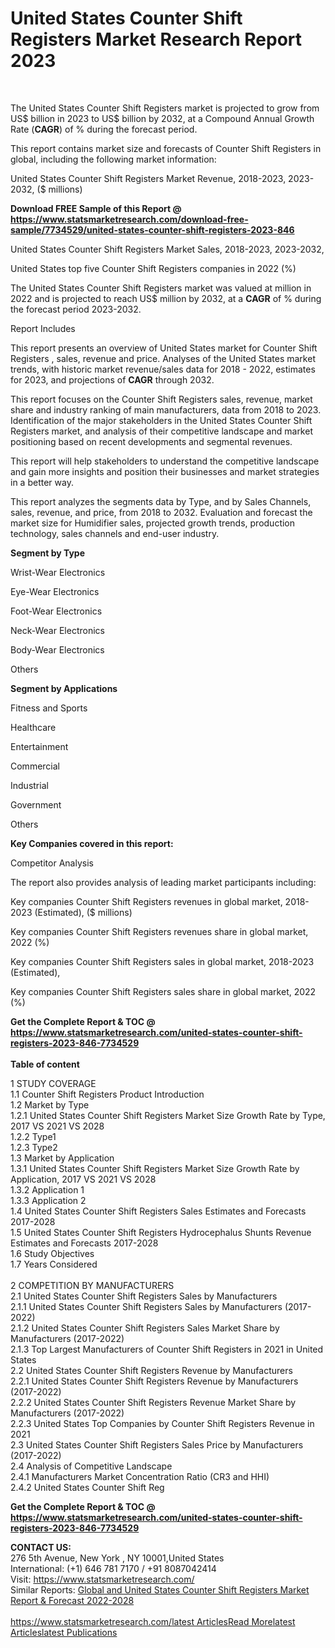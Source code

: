 <h1>United States Counter Shift Registers Market Research Report 2023</h1><br/><p>The United States Counter Shift Registers market is projected to grow from US$ billion in 2023 to US$ billion by 2032, at a Compound Annual Growth Rate (<strong>CAGR</strong>) of % during the forecast period.</p><p>This report contains market size and forecasts of Counter Shift Registers in global, including the following market information:</p><p>United States Counter Shift Registers Market Revenue, 2018-2023, 2023-2032, ($ millions)</p><p><strong>Download FREE Sample of this Report @ <a href="https://www.statsmarketresearch.com/download-free-sample/7734529/united-states-counter-shift-registers-2023-846">https://www.statsmarketresearch.com/download-free-sample/7734529/united-states-counter-shift-registers-2023-846</a></strong></p><p>United States Counter Shift Registers Market Sales, 2018-2023, 2023-2032,</p><p>United States top five Counter Shift Registers companies in 2022 (%)</p><p>The United States Counter Shift Registers market was valued at million in 2022 and is projected to reach US$ million by 2032, at a <strong>CAGR</strong> of % during the forecast period 2023-2032.</p><p>Report Includes</p><p>This report presents an overview of United States market for Counter Shift Registers , sales, revenue and price. Analyses of the United States market trends, with historic market revenue/sales data for 2018 - 2022, estimates for 2023, and projections of <strong>CAGR</strong> through 2032.</p><p>This report focuses on the Counter Shift Registers sales, revenue, market share and industry ranking of main manufacturers, data from 2018 to 2023. Identification of the major stakeholders in the United States Counter Shift Registers market, and analysis of their competitive landscape and market positioning based on recent developments and segmental revenues.</p><p>This report will help stakeholders to understand the competitive landscape and gain more insights and position their businesses and market strategies in a better way.</p><p>This report analyzes the segments data by Type, and by Sales Channels, sales, revenue, and price, from 2018 to 2032. Evaluation and forecast the market size for Humidifier sales, projected growth trends, production technology, sales channels and end-user industry.</p><p><strong>Segment by Type</strong></p><p>Wrist-Wear Electronics</p><p>Eye-Wear Electronics</p><p>Foot-Wear Electronics</p><p>Neck-Wear Electronics</p><p>Body-Wear Electronics</p><p>Others</p><p><strong> Segment <strong><strong>by Applications</strong></strong></strong></p><p>Fitness and Sports</p><p>Healthcare</p><p>Entertainment</p><p>Commercial</p><p>Industrial</p><p>Government</p><p>Others</p><p><strong>Key Companies covered in this report:</strong></p><p>Competitor Analysis</p><p>The report also provides analysis of leading market participants including:</p><p>Key companies Counter Shift Registers revenues in global market, 2018-2023 (Estimated), ($ millions)</p><p>Key companies Counter Shift Registers revenues share in global market, 2022 (%)</p><p>Key companies Counter Shift Registers sales in global market, 2018-2023 (Estimated),</p><p>Key companies Counter Shift Registers sales share in global market, 2022 (%)</p><div><b>Get the Complete Report & TOC @ <a href="https://www.statsmarketresearch.com/united-states-counter-shift-registers-2023-846-7734529">https://www.statsmarketresearch.com/united-states-counter-shift-registers-2023-846-7734529</a></b></div><br><b>Table of content</b><p>1 STUDY COVERAGE<br />1.1 Counter Shift Registers Product Introduction<br />1.2 Market by Type<br />1.2.1 United States Counter Shift Registers Market Size Growth Rate by Type, 2017 VS 2021 VS 2028<br />1.2.2 Type1<br />1.2.3 Type2<br />1.3 Market by Application<br />1.3.1 United States Counter Shift Registers Market Size Growth Rate by Application, 2017 VS 2021 VS 2028<br />1.3.2 Application 1<br />1.3.3 Application 2<br />1.4 United States Counter Shift Registers Sales Estimates and Forecasts 2017-2028<br />1.5 United States Counter Shift Registers Hydrocephalus Shunts Revenue Estimates and Forecasts 2017-2028<br />1.6 Study Objectives<br />1.7 Years Considered<br /><br />2 COMPETITION BY MANUFACTURERS<br />2.1 United States Counter Shift Registers Sales by Manufacturers<br />2.1.1 United States Counter Shift Registers Sales by Manufacturers (2017-2022)<br />2.1.2 United States Counter Shift Registers Sales Market Share by Manufacturers (2017-2022)<br />2.1.3 Top Largest Manufacturers of Counter Shift Registers in 2021 in United States<br />2.2 United States Counter Shift Registers Revenue by Manufacturers<br />2.2.1 United States Counter Shift Registers Revenue by Manufacturers (2017-2022)<br />2.2.2 United States Counter Shift Registers Revenue Market Share by Manufacturers (2017-2022)<br />2.2.3 United States Top Companies by Counter Shift Registers Revenue in 2021<br />2.3 United States Counter Shift Registers Sales Price by Manufacturers (2017-2022)<br />2.4 Analysis of Competitive Landscape<br />2.4.1 Manufacturers Market Concentration Ratio (CR3 and HHI)<br />2.4.2 United States Counter Shift Reg<br><div><b>Get the Complete Report & TOC @ <a href="https://www.statsmarketresearch.com/united-states-counter-shift-registers-2023-846-7734529">https://www.statsmarketresearch.com/united-states-counter-shift-registers-2023-846-7734529</a></b></div></p> <b>CONTACT US:</b><br>276 5th Avenue, New York , NY 10001,United States<br>International: (+1) 646 781 7170 / +91 8087042414<br>Visit: <a href="https://www.statsmarketresearch.com/">https://www.statsmarketresearch.com/</a><br>Similar Reports: <a href="https://www.statsmarketresearch.com/united-states-counter-shift-registers-2023-846-7734529">Global and United States Counter Shift Registers Market Report & Forecast 2022-2028</a><br/><br/><a href="https://gyeongbokgung.com">https://www.statsmarketresearch.com/</a><a href="https://hallyeomaritime.com">latest Articles</a><a href="https://jingwansa.com">Read More</a><a href=https://nguoiviet.jp/">latest Articles</a><a href="https://www.intelmarketresearch.com/">latest Publications</a>